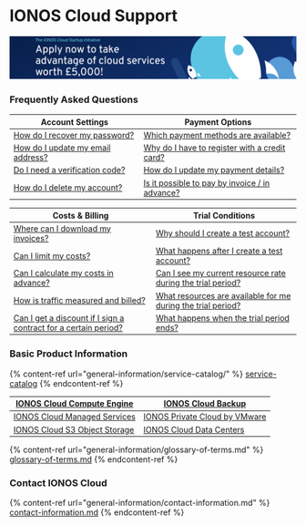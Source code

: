 # IONOS Cloud Support

![Click here to apply for the IONOS Cloud Startup Initiative!](<.gitbook/assets/Screenshot 2022-05-11 at 16.28.59.png>)

### Frequently Asked Questions

| Account Settings                                                                                                                           | Payment Options                                                                                                                                                                     |
| ------------------------------------------------------------------------------------------------------------------------------------------ | ----------------------------------------------------------------------------------------------------------------------------------------------------------------------------------- |
| [How do I recover my password?](general-information/frequently-asked-questions/account-settings.md#q-how-do-i-recover-my-password)         | [Which payment methods are available?](general-information/frequently-asked-questions/payment-options.md#q-which-payment-methods-are-available)                                     |
| [How do I update my email address?](general-information/frequently-asked-questions/account-settings.md#q-how-do-i-update-my-email-address) | [Why do I have to register with a credit card?](general-information/frequently-asked-questions/payment-options.md#q-why-do-i-have-to-register-with-a-credit-card)                   |
| [Do I need a verification code?](general-information/frequently-asked-questions/account-settings.md#q-do-i-need-a-verification-code)       | [How do I update my payment details?](general-information/frequently-asked-questions/payment-options.md#q-how-do-i-update-my-payment-details)                                       |
| [How do I delete my account?](general-information/frequently-asked-questions/account-settings.md#q-how-do-i-delete-my-account)             | [Is it possible to pay by invoice / in advance?](general-information/frequently-asked-questions/payment-options.md#q-is-it-possible-to-pay-by-invoice-do-you-offer-advance-payment) |

| Costs & Billing                                                                                                                                                                                         | Trial Conditions                                                                                                                                                                                                          |
| ------------------------------------------------------------------------------------------------------------------------------------------------------------------------------------------------------- | ------------------------------------------------------------------------------------------------------------------------------------------------------------------------------------------------------------------------- |
| [Where can I download my invoices?](general-information/frequently-asked-questions/costs-and-billing.md#q-where-can-i-download-my-invoices)                                                             | [Why should I create a test account?](general-information/frequently-asked-questions/trial-conditions.md#q-why-should-i-create-a-test-account)                                                                            |
| [Can I limit my costs?](general-information/frequently-asked-questions/costs-and-billing.md#q-can-i-limit-my-costs)                                                                                     | [What happens after I create a test account?](general-information/frequently-asked-questions/trial-conditions.md#q-what-happens-after-i-create-a-test-account)                                                            |
| [Can I calculate my costs in advance?](general-information/frequently-asked-questions/costs-and-billing.md#q-can-i-calculate-my-expenses-in-advance)                                                    | [Can I see my current resource rate during the trial period?](general-information/frequently-asked-questions/trial-conditions.md#q-can-i-see-my-current-resource-rate-during-the-trial-period)                            |
| [How is traffic measured and billed?](general-information/frequently-asked-questions/costs-and-billing.md#q-how-is-traffic-measured-and-billed)                                                         | [What resources are available for me during the trial period?](general-information/frequently-asked-questions/trial-conditions.md#q-what-resources-are-available-for-me-during-the-trial-period-and-can-i-customize-them) |
| [Can I get a discount if I sign a contract for a certain period?](general-information/frequently-asked-questions/costs-and-billing.md#q-can-i-get-a-discount-if-i-sign-a-contract-for-a-certain-period) | [What happens when the trial period ends?](general-information/frequently-asked-questions/trial-conditions.md#q-what-happens-when-the-trial-period-ends)                                                                  |

### Basic Product Information

{% content-ref url="general-information/service-catalog/" %}
[service-catalog](general-information/service-catalog/)
{% endcontent-ref %}

| [IONOS Cloud Compute Engine](general-information/service-catalog/#ionos-cloud-compute-engine)       | [IONOS Cloud Backup](general-information/service-catalog/#ionos-cloud-backup)                               |
| --------------------------------------------------------------------------------------------------- | ----------------------------------------------------------------------------------------------------------- |
| [IONOS Cloud Managed Services](general-information/service-catalog/#ionos-cloud-managed-services)   | [IONOS Private Cloud by VMware](general-information/service-catalog/#ionos-private-cloud-powered-by-vmware) |
| [IONOS Cloud S3 Object Storage](general-information/service-catalog/#ionos-cloud-s3-object-storage) | [IONOS Cloud Data Centers](general-information/service-catalog/#data-centers)                               |

{% content-ref url="general-information/glossary-of-terms.md" %}
[glossary-of-terms.md](general-information/glossary-of-terms.md)
{% endcontent-ref %}

### Contact IONOS Cloud

{% content-ref url="general-information/contact-information.md" %}
[contact-information.md](general-information/contact-information.md)
{% endcontent-ref %}
